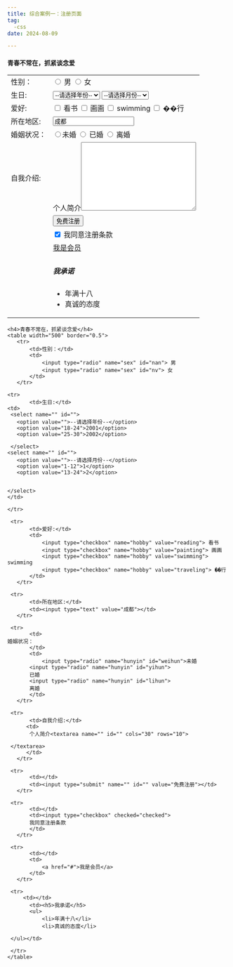 ```yaml
---
title: 综合案例一：注册页面
tag: 
  -css
date: 2024-08-09

---
```







<h4>青春不常在，抓紧谈念爱</h4>
<table width="500" border="0.5">
    <tr>
        <td>性别：</td>
        <td>
            <input type="radio" name="sex" id="nan"> 男
            <input type="radio" name="sex" id="nv"> 女
        </td>
    </tr>

<tr>
        <td>生日:</td>
<td>
  <select name="" id="">
    <option value="">--请选择年份--</option>
    <option value="18-24">2001</option>
    <option value="25-30">2002</option>
   
  </select>
 <select name="" id="">
    <option value="">--请选择月份--</option>
    <option value="1-12">1</option>
    <option value="13-24">2</option>
   
 
 </select>
</td>

</tr>

  <tr>
        <td>爱好:</td>
        <td>
            <input type="checkbox" name="hobby" value="reading"> 看书
            <input type="checkbox" name="hobby" value="painting"> 画画
            <input type="checkbox" name="hobby" value="swimming">  swimming
            <input type="checkbox" name="hobby" value="traveling"> ��行
        </td>
    </tr>

  <tr>
        <td>所在地区:</td>
        <td><input type="text" value="成都"></td>
    </tr>

  <tr>
        <td>
婚姻状况：
        </td>
        <td>
            <input type="radio" name="hunyin" id="weihun">未婚
        <input type="radio" name="hunyin" id="yihun">
        已婚
        <input type="radio" name="hunyin" id="lihun">
        离婚
        </td>
    </tr>

  <tr>
        <td>自我介绍:</td>
       <td>
        个人简介<textarea name="" id="" cols="30" rows="10">
            
  </textarea>
       </td>
    </tr>

  <tr>
        <td></td>
        <td><input type="submit" name="" id="" value="免费注册"></td>
    </tr>

  <tr>
        <td></td>
        <td><input type="checkbox" checked="checked">
        我同意注册条款
        </td>
    </tr>

  <tr>
        <td></td>
        <td>
            <a href="#">我是会员</a>
        </td>
    </tr>

  <tr>
      <td></td>
        <td><h5>我承诺</h5>
        <ul>
            <li>年满十八</li>
            <li>真诚的态度</li>
        
  </ul></td>
       
  </tr>
</table>

 <el-collapse >
<el-collapse-item title="代码如下" name="1" style="background-color:red;width:800px">

 ```
<h4>青春不常在，抓紧谈念爱</h4>
<table width="500" border="0.5">
    <tr>
        <td>性别：</td>
        <td>
            <input type="radio" name="sex" id="nan"> 男
            <input type="radio" name="sex" id="nv"> 女
        </td>
    </tr>

<tr>
        <td>生日:</td>
<td>
  <select name="" id="">
    <option value="">--请选择年份--</option>
    <option value="18-24">2001</option>
    <option value="25-30">2002</option>
   
  </select>
 <select name="" id="">
    <option value="">--请选择月份--</option>
    <option value="1-12">1</option>
    <option value="13-24">2</option>
   
 
 </select>
</td>

</tr>

  <tr>
        <td>爱好:</td>
        <td>
            <input type="checkbox" name="hobby" value="reading"> 看书
            <input type="checkbox" name="hobby" value="painting"> 画画
            <input type="checkbox" name="hobby" value="swimming">  swimming
            <input type="checkbox" name="hobby" value="traveling"> ��行
        </td>
    </tr>

  <tr>
        <td>所在地区:</td>
        <td><input type="text" value="成都"></td>
    </tr>

  <tr>
        <td>
婚姻状况：
        </td>
        <td>
            <input type="radio" name="hunyin" id="weihun">未婚
        <input type="radio" name="hunyin" id="yihun">
        已婚
        <input type="radio" name="hunyin" id="lihun">
        离婚
        </td>
    </tr>

  <tr>
        <td>自我介绍:</td>
       <td>
        个人简介<textarea name="" id="" cols="30" rows="10">
            
  </textarea>
       </td>
    </tr>

  <tr>
        <td></td>
        <td><input type="submit" name="" id="" value="免费注册"></td>
    </tr>

  <tr>
        <td></td>
        <td><input type="checkbox" checked="checked">
        我同意注册条款
        </td>
    </tr>

  <tr>
        <td></td>
        <td>
            <a href="#">我是会员</a>
        </td>
    </tr>

  <tr>
      <td></td>
        <td><h5>我承诺</h5>
        <ul>
            <li>年满十八</li>
            <li>真诚的态度</li>
        
  </ul></td>
       
  </tr>
</table>

 
 
 ```

</el-collapse-item>
 </el-collapse>
 
 

